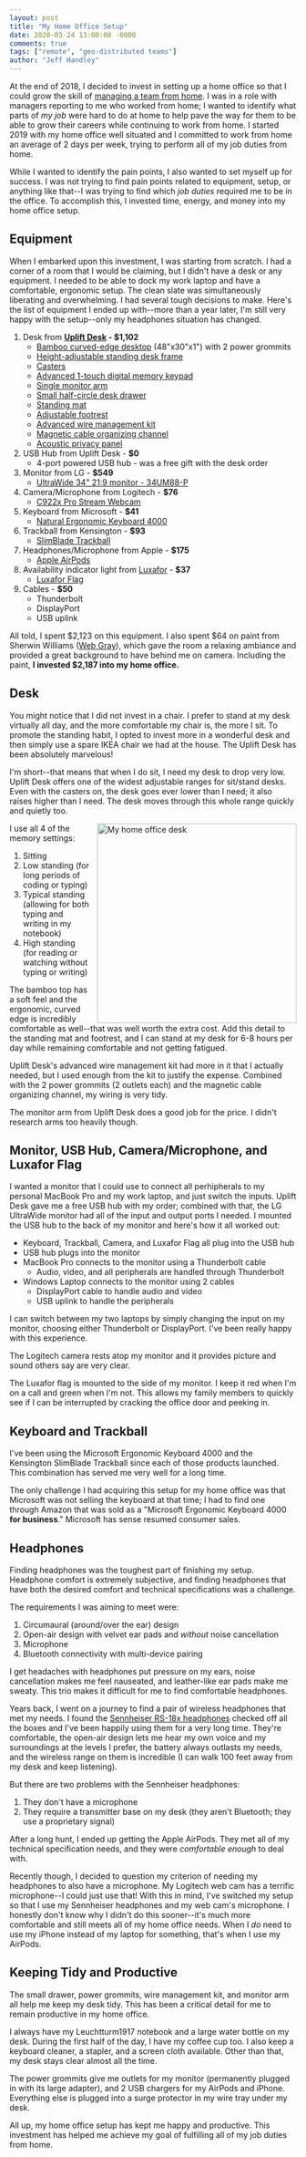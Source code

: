 ```yaml
---
layout: post
title: "My Home Office Setup"
date: 2020-03-24 13:00:00 -0800
comments: true
tags: ["remote", "geo-distributed teams"]
author: "Jeff Handley"
---
```

At the end of 2018, I decided to invest in setting up a home office so that I could grow the skill of [managing a team from home](https://jeffhandley.com/2020-03-23/managing-a-team-from-home). I was in a role with managers reporting to me who worked from home; I wanted to identify what parts of _my job_ were hard to do at home to help pave the way for them to be able to grow their careers while continuing to work from home. I started 2019 with my home office well situated and I committed to work from home an average of 2 days per week, trying to perform all of my job duties from home.

While I wanted to identify the pain points, I also wanted to set myself up for success. I was not trying to find pain points related to equipment, setup, or anything like that--I was trying to find which _job duties_ required me to be in the office. To accomplish this, I invested time, energy, and money into my home office setup.

## Equipment

When I embarked upon this investment, I was starting from scratch. I had a corner of a room that I would be claiming, but I didn't have a desk or any equipment. I needed to be able to dock my work laptop and have a comfortable, ergonomic setup. The clean slate was simultaneously liberating and overwhelming. I had several tough decisions to make. Here's the list of equipment I ended up with--more than a year later, I'm still very happy with the setup--only my headphones situation has changed.

1. Desk from **[Uplift Desk](https://www.upliftdesk.com/) - $1,102**
    * [Bamboo curved-edge desktop](https://www.upliftdesk.com/1-thick-bamboo-desktops-by-uplift-desk/) (48"x30"x1") with 2 power grommits
    * [Height-adjustable standing desk frame](https://www.upliftdesk.com/uplift-v2-standing-desk-frame/)
    * [Casters](https://www.upliftdesk.com/desk-casters-by-uplift-desk/)
    * [Advanced 1-touch digital memory keypad](https://www.upliftdesk.com/advanced-keypad-by-uplift-desk/)
    * [Single monitor arm](https://www.upliftdesk.com/range-single-monitor-arm-uplift-desk/)
    * [Small half-circle desk drawer](https://www.upliftdesk.com/small-half-circle-desk-drawer-by-uplift-desk/)
    * [Standing mat](https://www.upliftdesk.com/standing-desk-mat-with-heel-grab-by-uplift-desk/)
    * [Adjustable footrest](https://www.upliftdesk.com/e3-adjustable-footrest-by-uplift-desk/)
    * [Advanced wire management kit](https://www.upliftdesk.com/advanced-wire-management-kit-by-uplift-desk/)
    * [Magnetic cable organizing channel](https://www.upliftdesk.com/magnetic-cable-organizing-channel-by-uplift-desk/)
    * [Acoustic privacy panel](https://www.upliftdesk.com/acoustic-privacy-panels-for-desks-by-uplift-desk/)
1. USB Hub from Uplift Desk - **$0**
    * 4-port powered USB hub - was a free gift with the desk order
1. Monitor from LG - **$549**
    * [UltraWide 34" 21:9 monitor - 34UM88-P](https://www.lg.com/us/monitors/lg-34UM88-P-ultrawide-monitor)
1. Camera/Microphone from Logitech - **$76**
    * [C922x Pro Stream Webcam](https://www.logitech.com/en-us/product/c922-pro-stream-webcam)
1. Keyboard from Microsoft - **$41**
    * [Natural Ergonomic Keyboard 4000](https://www.microsoft.com/accessories/en-us/products/keyboards/natural-ergonomic-keyboard-4000/b2m-00012)
1. Trackball from Kensington - **$93**
    * [SlimBlade Trackball](https://www.kensington.com/p/products/control/trackballs/slimblade-trackball/)
1. Headphones/Microphone from Apple - **$175**
    * [Apple AirPods](https://www.apple.com/airpods/)
1. Availability indicator light from [Luxafor](https://luxafor.com/) - **$37**
    * [Luxafor Flag](https://luxafor.com/flag-usb-busylight-availability-indicator/)
1. Cables - **$50**
    * Thunderbolt
    * DisplayPort
    * USB uplink

All told, I spent $2,123 on this equipment. I also spent $64 on paint from Sherwin Williams ([Web Gray](https://www.sherwin-williams.com/homeowners/color/find-and-explore-colors/paint-colors-by-family/SW7075-web-gray)), which gave the room a relaxing ambiance and provided a great background to have behind me on camera. Including the paint, **I invested $2,187 into my home office.**

## Desk

You might notice that I did not invest in a chair. I prefer to stand at my desk virtually all day, and the more comfortable my chair is, the more I sit. To promote the standing habit, I opted to invest more in a wonderful desk and then simply use a spare IKEA chair we had at the house. The Uplift Desk has been absolutely marvelous!

I'm short--that means that when I do sit, I need my desk to drop very low. Uplift Desk offers one of the widest adjustable ranges for sit/stand desks. Even with the casters on, the desk goes ever lower than I need; it also raises higher than I need. The desk moves through this whole range quickly and quietly too.

<img src="/img/postimages/2020-03-23-managing-a-team-from-home/home-office-desk-front.jpg" style="float:right; margin-left: 1em; width: 350px;" alt="My home office desk" />

I use all 4 of the memory settings:

1. Sitting
2. Low standing (for long periods of coding or typing)
3. Typical standing (allowing for both typing and writing in my notebook)
4. High standing (for reading or watching without typing or writing)

The bamboo top has a soft feel and the ergonomic, curved edge is incredibly comfortable as well--that was well worth the extra cost. Add this detail to the standing mat and footrest, and I can stand at my desk for 6-8 hours per day while remaining comfortable and not getting fatigued.

Uplift Desk's advanced wire management kit had more in it that I actually needed, but I used enough from the kit to justify the expense. Combined with the 2 power grommits (2 outlets each) and the magnetic cable organizing channel, my wiring is very tidy.

The monitor arm from Uplift Desk does a good job for the price. I didn't research arms too heavily though.

## Monitor, USB Hub, Camera/Microphone, and Luxafor Flag

I wanted a monitor that I could use to connect all perhipherals to my personal MacBook Pro and my work laptop, and just switch the inputs. Uplift Desk gave me a free USB hub with my order; combined with that, the LG UltraWide monitor had all of the input and output ports I needed. I mounted the USB hub to the back of my monitor and here's how it all worked out:

* Keyboard, Trackball, Camera, and Luxafor Flag all plug into the USB hub
* USB hub plugs into the monitor
* MacBook Pro connects to the monitor using a Thunderbolt cable
    * Audio, video, and all peripherals are handled through Thunderbolt
* Windows Laptop connects to the monitor using 2 cables
    * DisplayPort cable to handle audio and video
    * USB uplink to handle the peripherals

I can switch between my two laptops by simply changing the input on my monitor, choosing either Thunderbolt or DisplayPort. I've been really happy with this experience.

The Logitech camera rests atop my monitor and it provides picture and sound others say are very clear.

The Luxafor flag is mounted to the side of my monitor. I keep it red when I'm on a call and green when I'm not. This allows my family members to quickly see if I can be interrupted by cracking the office door and peeking in.

## Keyboard and Trackball

I've been using the Microsoft Ergonomic Keyboard 4000 and the Kensington SlimBlade Trackball since each of those products launched. This combination has served me very well for a long time.

The only challenge I had acquiring this setup for my home office was that Microsoft was not selling the keyboard at that time; I had to find one through Amazon that was sold as a "Microsoft Ergonomic Keyboard 4000 **for business**." Microsoft has sense resumed consumer sales.

## Headphones

Finding headphones was the toughest part of finishing my setup. Headphone comfort is extremely subjective, and finding headphones that have both the desired comfort and technical specifications was a challenge.

The requirements I was aiming to meet were:

1. Circumaural (around/over the ear) design
1. Open-air design with velvet ear pads and _without_ noise cancellation
1. Microphone
1. Bluetooth connectivity with multi-device pairing

I get headaches with headphones put pressure on my ears, noise cancellation makes me feel nauseated, and leather-like ear pads make me sweaty. This trio makes it difficult for me to find comfortable headphones.

Years back, I went on a journey to find a pair of wireless headphones that met my needs. I found the [Sennheiser RS-18x headphones](https://en-us.sennheiser.com/digital-headphones-wireless-home-audio-over-ear-rs-185) checked off all the boxes and I've been happily using them for a very long time. They're comfortable, the open-air design lets me hear my own voice and my surroundings at the levels I prefer, the battery always outlasts my needs, and the wireless range on them is incredible (I can walk 100 feet away from my desk and keep listening).

But there are two problems with the Sennheiser headphones:

1. They don't have a microphone
1. They require a transmitter base on my desk (they aren't Bluetooth; they use a proprietary signal)

After a long hunt, I ended up getting the Apple AirPods. They met all of my technical specification needs, and they were _comfortable enough_ to deal with.

Recently though, I decided to question my criterion of needing my headphones to also have a microphone. My Logitech web cam has a terrific microphone--I could just use that! With this in mind, I've switched my setup so that I use my Sennheiser headphones and my web cam's microphone. I honestly don't know why I didn't do this sooner--it's much more comfortable and still meets all of my home office needs. When I _do_ need to use my iPhone instead of my laptop for something, that's when I use my AirPods.

## Keeping Tidy and Productive

The small drawer, power grommits, wire management kit, and monitor arm all help me keep my desk tidy. This has been a critical detail for me to remain productive in my home office.

I always have my Leuchtturm1917 notebook and a large water bottle on my desk. During the first half of the day, I have my coffee cup too. I also keep a keyboard cleaner, a stapler, and a screen cloth available. Other than that, my desk stays clear almost all the time.

The power grommits give me outlets for my monitor (permanently plugged in with its large adapter), and 2 USB chargers for my AirPods and iPhone. Everything else is plugged into a surge protector in my wire tray under my desk.

All up, my home office setup has kept me happy and productive. This investment has helped me achieve my goal of fulfilling all of my job duties from home.
